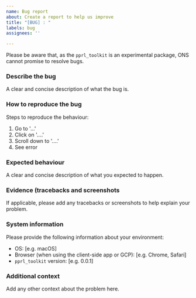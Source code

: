 ```yaml
---
name: Bug report
about: Create a report to help us improve
title: "[BUG] : "
labels: bug
assignees: ''

---
```


Please be aware that, as the `pprl_toolkit` is an experimental package, ONS cannot promise to resolve bugs.

### Describe the bug
A clear and concise description of what the bug is.

### How to reproduce the bug
Steps to reproduce the behaviour:
1. Go to '...'
2. Click on '....'
3. Scroll down to '....'
4. See error

### Expected behaviour
A clear and concise description of what you expected to happen.

### Evidence (tracebacks and screenshots
If applicable, please add any tracebacks or screenshots to help explain your problem.

### System information
Please provide the following information about your environment:

 - OS: [e.g. macOS]
 - Browser (when using the client-side app or GCP): [e.g. Chrome, Safari]
 - `pprl_toolkit` version: [e.g. 0.0.1]

### Additional context
Add any other context about the problem here.


